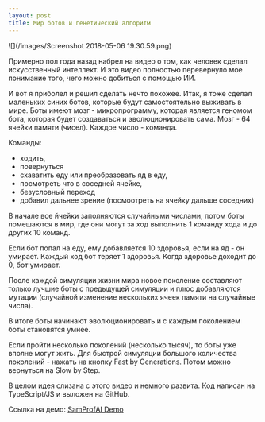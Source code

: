 ```yaml
---
layout: post
title: Мир ботов и генетический алгоритм
---
```


![](/images/Screenshot 2018-05-06 19.30.59.png)

Примерно пол года назад набрел на видео о том, как человек сделал искусственный интеллект. И это видео полностью перевернуло мое понимание того, чего можно добиться с помощью ИИ.

И вот я приболел и решил сделать нечто похожее.
Итак, я тоже сделал маленьких синих ботов, которые будут самостоятельно выживать в мире.
Боты имеют мозг - микропрограмму, которая является геномом бота, которая будет создаваться и эволюционировать сама.
Мозг - 64 ячейки памяти (чисел). Каждое число - команда.

Команды:
- ходить,
- повернуться
- схаватить еду или преобразовать яд в еду,
- посмотреть что в соседней ячейке,
- безусловный переход
- добавил дальнее зрение (посмоотреть на ячейку дальше соседних)

В начале все йчейки заполняются случайными числами, потом боты помешаются в мир, где они могут за ход выполнить 1 команду хода и до других 10 команд.

Если бот попал на еду, ему добавляется 10 здоровья, если на яд - он умирает. Каждый ход бот теряет 1 здоровья. Когда здоровье доходит до 0, бот умирает.

После каждой симуляции жизни мира новое поколение составляют только лучшие боты с предыдущей симуляции и плюс добавляются мутации (случайной изменение нескольких ячеек памяти на случайные числа).

В итоге боты начинают эволюционировать и с каждым поколением боты становятся умнее.

Если пройти несколько поколений (несколько тысяч), то боты уже вполне могут жить. Для быстрой симуляции большого количества поколений - нажать на кнопку Fast by Generations. Потом можно вернуться на Slow by Step.

В целом идея слизана с этого видео и немного развита. Код написан на TypeScript/JS и выложен на GitHub.

Ссылка на демо: [SamProfAI Demo](https://samprof.github.io/SamProfAI/#/world?autoStart=true)